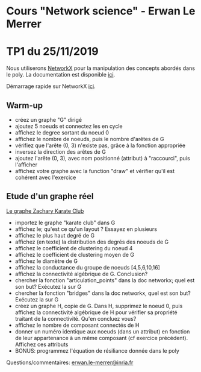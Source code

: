 # Cours "Network science" - Erwan Le Merrer
# TP1 du 25/11/2019

Nous utiliserons [NetworkX](https://networkx.github.io/) pour la manipulation des concepts abordés dans le poly.
La documentation est disponible [ici](https://networkx.github.io/documentation/stable/index.html).

Démarrage rapide sur NetworkX [ici](https://networkx.github.io/documentation/stable/tutorial.html).

## Warm-up
* créez un graphe "G" dirigé
* ajoutez 5 noeuds et connectez les en cycle
* affichez le degree sortant du noeud 0
* affichez le nombre de noeuds, puis le nombre d'arêtes de G
* vérifiez que l'arête (0, 3) n'existe pas, grâce à la fonction appropriée
* inversez la direction des arêtes de G
* ajoutez l'arête (0, 3), avec nom positionné (attribut) à "raccourci", puis l'afficher
* affichez votre graphe avec la function "draw" et vérifier qu'il est cohérent avec l'exercice

## Etude d'un graphe réel

[Le graphe Zachary Karate Club](http://konect.uni-koblenz.de/networks/ucidata-zachary)

* importez le graphe "karate club" dans G
* affichez le; qu'est ce qu'un layout ? Essayez en plusieurs
* affichez le plus haut degré de G
* affichez (en texte) la distribution des degrés des noeuds de G
* affichez le coefficient de clustering du noeud 4
* affichez le coefficient de clustering moyen de G
* affichez le diamètre de G
* affichez la conductance du groupe de noeuds [4,5,6,10,16]
* affichez la connectivité algébrique de G. Conclusion?
* chercher la fonction "articulation_points" dans la doc networkx; quel est son but? Exécutez la sur G
* chercher la fonction "bridges" dans la doc networkx, quel est son but? Exécutez la sur G
* créez un graphe H, copie de G. Dans H, supprimez le noeud 0, puis affichez la connectivité algébrique de H pour vérifier sa propriété traitant de la connectivité. Qu'en concluez vous?
* affichez le nombre de composant connectés de H
* donner un numéro identique aux noeuds (dans un attribut) en fonction de leur appartenance à un même composant (cf exercice précédent). Affichez ces attributs
* BONUS: programmez l'équation de résiliance donnée dans le poly

Questions/commentaires: erwan.le-merrer@inria.fr
